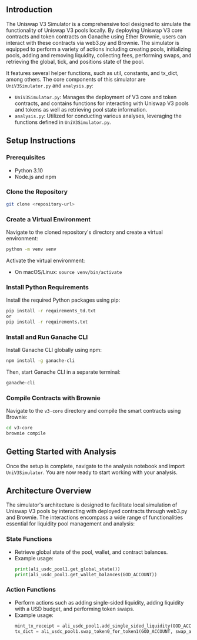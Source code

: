 ## Introduction
The Uniswap V3 Simulator is a comprehensive tool designed to simulate the functionality of Uniswap V3 pools locally. By deploying Uniswap V3 core contracts and token contracts on Ganache using Ether Brownie, users can interact with these contracts via web3.py and Brownie. The simulator is equipped to perform a variety of actions including creating pools, initializing pools, adding and removing liquidity, collecting fees, performing swaps, and retrieving the global, tick, and positions state of the pool.

It features several helper functions, such as util, constants, and tx_dict, among others. The core components of this simulator are `UniV3Simulator.py` and `analysis.py`:

- `UniV3Simulator.py`: Manages the deployment of V3 core and token contracts, and contains functions for interacting with Uniswap V3 pools and tokens as well as retrieving pool state information.
- `analysis.py`: Utilized for conducting various analyses, leveraging the functions defined in `UniV3Simulator.py`.

## Setup Instructions

### Prerequisites
- Python 3.10
- Node.js and npm

### Clone the Repository
```bash
git clone <repository-url>
```

### Create a Virtual Environment
Navigate to the cloned repository's directory and create a virtual environment:
```bash
python -m venv venv
```
Activate the virtual environment:
- On macOS/Linux: `source venv/bin/activate`

### Install Python Requirements
Install the required Python packages using pip:
```bash
pip install -r requirements_td.txt
or
pip install -r requirements.txt 
```

### Install and Run Ganache CLI
Install Ganache CLI globally using npm:
```bash
npm install -g ganache-cli
```
Then, start Ganache CLI in a separate terminal:
```bash
ganache-cli
```

### Compile Contracts with Brownie
Navigate to the `v3-core` directory and compile the smart contracts using Brownie:
```bash
cd v3-core
brownie compile
```

## Getting Started with Analysis
Once the setup is complete, navigate to the analysis notebook and import `UniV3Simulator`. You are now ready to start working with your analysis.

## Architecture Overview
The simulator's architecture is designed to facilitate local simulation of Uniswap V3 pools by interacting with deployed contracts through web3.py and Brownie. The interactions encompass a wide range of functionalities essential for liquidity pool management and analysis:

### State Functions
- Retrieve global state of the pool, wallet, and contract balances.
- Example usage:
  ```python
  print(ali_usdc_pool1.get_global_state())
  print(ali_usdc_pool1.get_wallet_balances(GOD_ACCOUNT))
  ```

### Action Functions
- Perform actions such as adding single-sided liquidity, adding liquidity with a USD budget, and performing token swaps.
- Example usage:
  ```python
  mint_tx_receipt = ali_usdc_pool1.add_single_sided_liquidity(GOD_ACCOUNT, price_to_valid_tick(price_lower), price_to_valid_tick(price_upper), liquidity_amount, b'')
  tx_dict = ali_usdc_pool1.swap_token0_for_token1(GOD_ACCOUNT, swap_amount, data=b'')
  ```